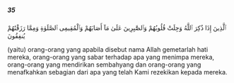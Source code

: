 ##### 35

<span class="ayah">ٱلَّذِينَ إِذَا ذُكِرَ ٱللَّهُ وَجِلَتْ قُلُوبُهُمْ وَٱلصَّٰبِرِينَ عَلَىٰ مَآ أَصَابَهُمْ وَٱلْمُقِيمِى ٱلصَّلَوٰةِ وَمِمَّا رَزَقْنَٰهُمْ يُنفِقُونَ</span>

<span class="ayah_translation">(yaitu) orang-orang yang apabila disebut nama Allah gemetarlah hati mereka, orang-orang yang sabar terhadap apa yang menimpa mereka, orang-orang yang mendirikan sembahyang dan orang-orang yang menafkahkan sebagian dari apa yang telah Kami rezekikan kepada mereka.</span>
